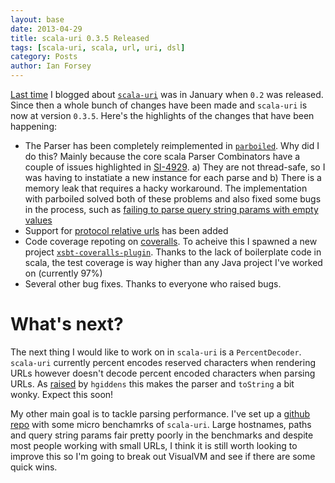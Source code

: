 ```yaml
---
layout: base
date: 2013-04-29
title: scala-uri 0.3.5 Released
tags: [scala-uri, scala, url, uri, dsl]
category: Posts
author: Ian Forsey
---
```



[Last time](http://theon.github.io/scala-uri-02-released.html) I blogged about [`scala-uri`](https://github.com/theon/scala-uri) was in January when `0.2` was released. Since then a whole bunch of changes have been made and `scala-uri` is now at version `0.3.5`. Here's the highlights of the changes that have been happening:

  * The Parser has been completely reimplemented in [`parboiled`](https://github.com/sirthias/parboiled/wiki). Why did I do this? Mainly because the core scala Parser Combinators have a couple of issues highlighted in [SI-4929](https://issues.scala-lang.org/browse/SI-4929). a) They are not thread-safe, so I was having to instatiate a new instance for each parse and b) There is a memory leak that requires a hacky workaround. The implementation with parboiled solved both of these problems and also fixed some bugs in the process, such as [failing to parse query string params with empty values](https://github.com/theon/scala-uri/issues/15)
  * Support for [protocol relative urls](https://github.com/theon/scala-uri#protocol-relative-urls) has been added
  * Code coverage repoting on [coveralls](https://coveralls.io/r/theon/scala-uri). To acheive this I spawned a new project [`xsbt-coveralls-plugin`](https://github.com/theon/xsbt-coveralls-plugin). Thanks to the lack of boilerplate code in scala, the test coverage is way higher than any Java project I've worked on (currently 97%)
  * Several other bug fixes. Thanks to everyone who raised bugs.

# What's next?

The next thing I would like to work on in `scala-uri` is a `PercentDecoder`. `scala-uri` currently percent encodes reserved characters when rendering URLs however doesn't decode percent encoded characters when parsing URLs. As [raised](https://github.com/theon/scala-uri/issues/12) by `hgiddens` this makes the parser and `toString` a bit wonky. Expect this soon!

My other main goal is to tackle parsing performance. I've set up a [github repo](https://github.com/theon/scala-uri-benchmarks) with some micro benchamrks of `scala-uri`. Large hostnames, paths and query string params fair pretty poorly in the benchmarks and despite most people working with small URLs, I think it is still worth looking to improve this so I'm going to break out VisualVM and see if there are some quick wins.